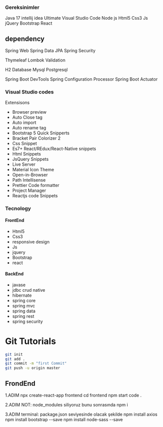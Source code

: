 ### Gereksinimler
Java 17
intellij idea Ultimate
Visual Studio Code
Node js
Html5
Css3
Js
jQuery
Bootstrap
React

dependency
-----------------------------------------------------------------------
Spring Web
Spring Data JPA
Spring Security

Thymeleaf
Lombok
Validation

H2 Database
Mysql
Postgresql

Spring Boot DevTools
Spring Configuration Processor
Spring Boot Actuator

### Visual Studio codes
Extensisons
- Browser preview
- Auto Close tag
- Auto import
- Auto rename tag
- Bootstrap 5 Quick Snipperts
- Bracket Pair Colorizer 2
- Css Snippet
- Es7+ React/REdux/React-Native snippets
- Html Snippets
- JsQuery Snippets
- Live Server
- Material Icon Theme
- Open-in-Browser
- Path Intellisense
- Prettier Code formatter
- Project Manager
- Reactjs code Snippets


### Tecnology
#### FrontEnd
- Html5
- Css3
- responsive design
- Js
- jquery
- Bootstrap
- react

#### BackEnd
* javase
* jdbc crud native
* hibernate
* spring core
* spring mvc
* spring data
* spring rest
* spring security

# Git Tutorials
```sh
git init
git add .
git commit -m "first Commit"
git push -u origin master
```


FrondEnd
-----------------------------------------------------------------------

1.ADIM
npx create-react-app frontend
cd frontend
npm start
code .

2.ADIM
NOT: node_modules siliyoruz bunu sonrasında
npm i

3.ADIM
terminal: package.json seviyesinde olacak şekilde
npm install axios
npm install bootstrap --save
npm install node-sass --save


